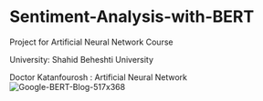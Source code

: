 # Sentiment-Analysis-with-BERT
 Project for Artificial Neural Network Course 
 
 University: Shahid Beheshti University
 
Doctor Katanfourosh : Artificial Neural Network![Google-BERT-Blog-517x368](https://user-images.githubusercontent.com/103194257/177146397-3d725484-7b90-4a30-85be-f2d6b69a294c.jpg)

